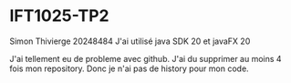 # IFT1025-TP2
Simon Thivierge 20248484
J'ai utilisé java SDK 20 et javaFX 20


J'ai tellement eu de probleme avec github. J'ai du supprimer au moins 4 fois 
mon repository. Donc je n'ai pas de history pour mon code.
